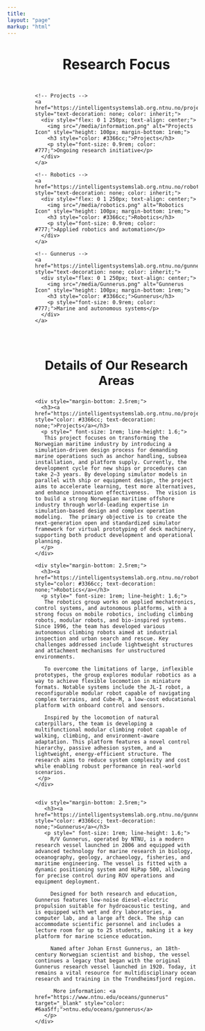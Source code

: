 ```yaml
---
title: 
layout: "page"
markup: "html"
---
```


<section style="padding: 0rem 4rem; max-width: 1200px; margin: auto;">
  <h2 style="text-align: center; font-size: 2rem; margin-bottom: 2rem;">Research Focus</h2>

  <div style="display: flex; flex-wrap: wrap; gap: 2rem; justify-content: center;">

    <!-- Projects -->
    <a href="https://intelligentsystemslab.org.ntnu.no/project.html" style="text-decoration: none; color: inherit;">
      <div style="flex: 0 1 250px; text-align: center;">
        <img src="/media/information.png" alt="Projects Icon" style="height: 100px; margin-bottom: 1rem;">
        <h3 style="color: #3366cc;">Projects</h3>
        <p style="font-size: 0.9rem; color: #777;">Ongoing research initiative</p>
      </div>
    </a>

    <!-- Robotics -->
    <a href="https://intelligentsystemslab.org.ntnu.no/robotics.html" style="text-decoration: none; color: inherit;">
      <div style="flex: 0 1 250px; text-align: center;">
        <img src="/media/robotics.png" alt="Robotics Icon" style="height: 100px; margin-bottom: 1rem;">
        <h3 style="color: #3366cc;">Robotics</h3>
        <p style="font-size: 0.9rem; color: #777;">Applied robotics and automation</p>
      </div>
    </a>

    <!-- Gunnerus -->
    <a href="https://intelligentsystemslab.org.ntnu.no/gunnerus.html" style="text-decoration: none; color: inherit;">
      <div style="flex: 0 1 250px; text-align: center;">
        <img src="/media/Gunnerus.png" alt="Gunnerus Icon" style="height: 100px; margin-bottom: 1rem;">
        <h3 style="color: #3366cc;">Gunnerus</h3>
        <p style="font-size: 0.9rem; color: #777;">Marine and autonomous systems</p>
      </div>
    </a>

  </div>
</section>

<section style="padding: 0rem 4rem; max-width: 1400px; margin: 4rem auto 2rem auto;">
  <h2 style="text-align: center; font-size: 1.8rem; margin-bottom: 1.5rem;">Details of Our Research Areas</h2>

  <div style="max-width: 1000px; margin: auto;"> <!-- 可选：让段落居中而不太宽 -->

    <div style="margin-bottom: 2.5rem;">
      <h3><a href="https://intelligentsystemslab.org.ntnu.no/project.html" style="color: #3366cc; text-decoration: none;">Projects</a></h3>
      <p style=" font-size: 1rem; line-height: 1.6;">
       This project focuses on transforming the Norwegian maritime industry by introducing a simulation-driven design process for demanding marine operations such as anchor handling, subsea installation, and platform supply. Currently, the development cycle for new ships or procedures can take 2–3 years. By developing simulator models in parallel with ship or equipment design, the project aims to accelerate learning, test more alternatives, and enhance innovation effectiveness.  The vision is to build a strong Norwegian maritime offshore industry through world-leading expertise in simulation-based design and complex operation modeling.  The primary objective is to create the next-generation open and standardized simulator framework for virtual prototyping of deck machinery, supporting both product development and operational planning.
      </p>
    </div>

    <div style="margin-bottom: 2.5rem;">
      <h3><a href="https://intelligentsystemslab.org.ntnu.no/robotics.html" style="color: #3366cc; text-decoration: none;">Robotics</a></h3>
      <p style=" font-size: 1rem; line-height: 1.6;">
       The robotics group works on applied mechatronics, control systems, and autonomous platforms, with a strong focus on mobile robotics, including climbing robots, modular robots, and bio-inspired systems. Since 1996, the team has developed various autonomous climbing robots aimed at industrial inspection and urban search and rescue. Key challenges addressed include lightweight structures and attachment mechanisms for unstructured environments. 

       To overcome the limitations of large, inflexible prototypes, the group explores modular robotics as a way to achieve flexible locomotion in miniature formats. Notable systems include the JL-I robot, a reconfigurable modular robot capable of navigating complex terrains, and Cube-M, a low-cost educational platform with onboard control and sensors.

       Inspired by the locomotion of natural caterpillars, the team is developing a multifunctional modular climbing robot capable of walking, climbing, and environment-aware  adaptation. This platform features a novel control hierarchy, passive adhesion system, and a lightweight, energy-efficient structure. The research aims to reduce system complexity and cost while enabling robust performance in real-world scenarios.
     </p>
    </div>


    <div style="margin-bottom: 2.5rem;">
       <h3><a href="https://intelligentsystemslab.org.ntnu.no/gunnerus.html" style="color: #3366cc; text-decoration: none;">Gunnerus</a></h3>
       <p style=" font-size: 1rem; line-height: 1.6;">
         R/V Gunnerus, operated by NTNU, is a modern research vessel launched in 2006 and equipped with advanced technology for marine research in biology, oceanography, geology, archaeology, fisheries, and maritime engineering. The vessel is fitted with a dynamic positioning system and HiPap 500, allowing for precise control during ROV operations and equipment deployment.

         Designed for both research and education, Gunnerus features low-noise diesel-electric propulsion suitable for hydroacoustic testing, and is equipped with wet and dry laboratories, a computer lab, and a large aft deck. The ship can accommodate scientific personnel and includes a lecture room for up to 25 students, making it a key platform for marine science education.

         Named after Johan Ernst Gunnerus, an 18th-century Norwegian scientist and bishop, the vessel continues a legacy that began with the original Gunnerus research vessel launched in 1920. Today, it remains a vital resource for multidisciplinary ocean research and training in the Trondheimsfjord region.

          More information: <a href="https://www.ntnu.edu/oceans/gunnerus" target="_blank" style="color: #6aa5ff;">ntnu.edu/oceans/gunnerus</a>
       </p>
    </div>

  </div>
</section>
